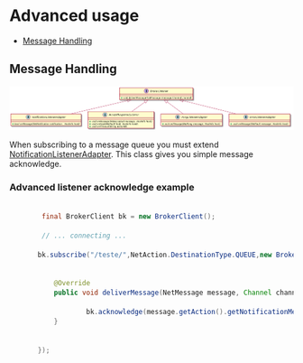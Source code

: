 # Advanced usage

* [Message Handling](./#messagehandling)



## Message Handling

![BrokerListener Class Diagram](message-handling.png)

When subscribing to a message queue you must extend [NotificationListenerAdapter]().
This class gives you simple message acknowledge.

### Advanced listener acknowledge example 
 ```java
 
         final BrokerClient bk = new BrokerClient();
        
         // ... connecting ...
         
        bk.subscribe("/teste/",NetAction.DestinationType.QUEUE,new BrokerListener() {
        
        
            @Override
            public void deliverMessage(NetMessage message, Channel channel) throws Throwable {
                
                    bk.acknowledge(message.getAction().getNotificationMessage());
            }
            
            
        });

 
 ```